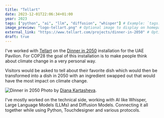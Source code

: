 ```yaml
---
title: "Tellart"
date: 2023-12-01T22:06:34+01:00
year: 2023 
tags: ["python", "ai", "llm", "diffusion", "whisper"] # Example: `tags: ["machine-learning", "deep-learning"]`
image_preview: "logo-tellart.png" # Optional image to display on homepage.
external_link: "https://www.tellart.com/projects/dinner-in-2050" # Optional external URL for project (replaces project detail page).
draft: true
---
```


I've worked with [Tellart](https://www.tellart.com/) on the [Dinner in 2050](https://www.tellart.com/projects/dinner-in-2050) installation for the UAE Pavilion. For COP28 the goal of this installation is to make people think about climate change in a very personal way.

Visitors would be asked to tell about their favorite dish which would then be transformed into a dish in 2050 with an ingredient swapped out that would have the most impact on climate change. 

![Dinner in 2050](/img/dinner-2050-diana-kartasheva.jpg)
Photo by [Diana Kartasheva](https://www.dianakartasheva.com/).

I've mostly worked on the technical side, working with AI like Whisper, Large Language Models (LLMs) and Diffusion Models. Connecting it all together while using Python, Touchdesigner and various protocols.

